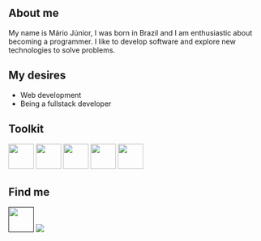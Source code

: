 <h2>About me</h2>
<p>My name is Mário Júnior, I was born in Brazil and I am enthusiastic about becoming a programmer. I like to develop software and explore new technologies to solve problems. </p>

<!-- I have experience with payment acquirers/operators. -->

<h2>My desires</h2>
<ul>
    <li>Web development</li>
    <li>Being a fullstack developer</li>
</ul>

<h2>Toolkit</h2>
<div>
            <img src="https://cdn.jsdelivr.net/gh/devicons/devicon@latest/icons/html5/html5-original-wordmark.svg" width="50px"/>
            <img src="https://cdn.jsdelivr.net/gh/devicons/devicon@latest/icons/css3/css3-original-wordmark.svg" width="50px"/>
            <img src="https://cdn.jsdelivr.net/gh/devicons/devicon@latest/icons/javascript/javascript-original.svg" width="50px"/>
            <img src="https://cdn.jsdelivr.net/gh/devicons/devicon@latest/icons/java/java-original-wordmark.svg" width="50px"/>
            <img src="https://cdn.jsdelivr.net/gh/devicons/devicon@latest/icons/react/react-original.svg" width="50px"/>
</div>

<h2>Find me</h2>
    <a href=""><img src="https://cdn.jsdelivr.net/gh/devicons/devicon@latest/icons/linkedin/linkedin-original-wordmark.svg" width="50px"/></a>
    <a href="mailto:marioluciosantosjunior@outlook.com"><img src="https://github.com/Mariojuniorr/Mariojuniorr/assets/70456527/bcd83eb0-d642-45b2-90de-ef433dcd512b"/></a>
